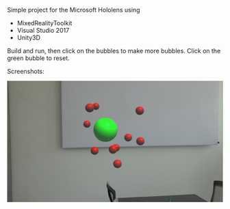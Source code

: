 Simple project for the Microsoft Hololens using 

- MixedRealityToolkit
- Visual Studio 2017
- Unity3D

Build and run, then click on the bubbles to make more bubbles. Click on the green bubble to reset.

Screenshots:

![Bubbles](https://github.com/FlxFnk/HololensBubbles/blob/master/Screenshots/20180527_141327_HoloLens.jpg?raw=true)
